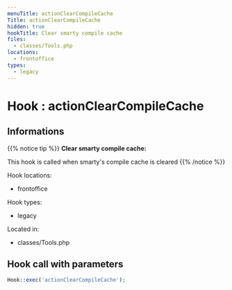 ```yaml
---
menuTitle: actionClearCompileCache
Title: actionClearCompileCache
hidden: true
hookTitle: Clear smarty compile cache
files:
  - classes/Tools.php
locations:
  - frontoffice
types:
  - legacy
---
```


# Hook : actionClearCompileCache

## Informations

{{% notice tip %}}
**Clear smarty compile cache:** 

This hook is called when smarty's compile cache is cleared
{{% /notice %}}

Hook locations: 
  - frontoffice

Hook types: 
  - legacy

Located in: 
  - classes/Tools.php

## Hook call with parameters

```php
Hook::exec('actionClearCompileCache');
```